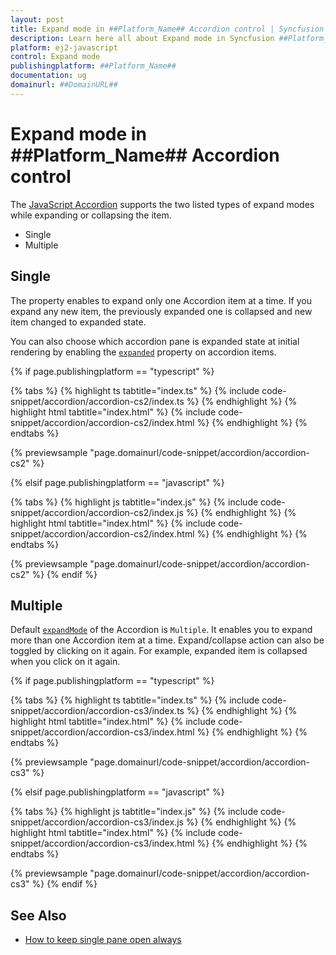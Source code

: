 ```yaml
---
layout: post
title: Expand mode in ##Platform_Name## Accordion control | Syncfusion
description: Learn here all about Expand mode in Syncfusion ##Platform_Name## Accordion control of Syncfusion Essential JS 2 and more.
platform: ej2-javascript
control: Expand mode 
publishingplatform: ##Platform_Name##
documentation: ug
domainurl: ##DomainURL##
---
```


# Expand mode in ##Platform_Name## Accordion control

 The [JavaScript Accordion](https://www.syncfusion.com/javascript-ui-controls/js-accordion) supports the two listed types of expand modes while expanding or collapsing the item.

* Single
* Multiple

## Single

The property enables to expand only one Accordion item at a time. If you expand any new item, the previously expanded one is collapsed and new item changed to expanded state.

You can also choose which accordion pane is expanded state at initial rendering by enabling the [`expanded`](https://helpej2.syncfusion.com/documentation/api/accordion/accordionItemModel/#expanded) property on accordion items.

{% if page.publishingplatform == "typescript" %}

 {% tabs %}
{% highlight ts tabtitle="index.ts" %}
{% include code-snippet/accordion/accordion-cs2/index.ts %}
{% endhighlight %}
{% highlight html tabtitle="index.html" %}
{% include code-snippet/accordion/accordion-cs2/index.html %}
{% endhighlight %}
{% endtabs %}
        
{% previewsample "page.domainurl/code-snippet/accordion/accordion-cs2" %}

{% elsif page.publishingplatform == "javascript" %}

{% tabs %}
{% highlight js tabtitle="index.js" %}
{% include code-snippet/accordion/accordion-cs2/index.js %}
{% endhighlight %}
{% highlight html tabtitle="index.html" %}
{% include code-snippet/accordion/accordion-cs2/index.html %}
{% endhighlight %}
{% endtabs %}

{% previewsample "page.domainurl/code-snippet/accordion/accordion-cs2" %}
{% endif %}

## Multiple

Default [`expandMode`](https://helpej2.syncfusion.com/documentation/api/accordion/#expandmode) of the Accordion is `Multiple`. It enables you to expand more than one Accordion item at a time. Expand/collapse action can also be toggled by clicking on it again. For example, expanded item is collapsed when you click on it again.

{% if page.publishingplatform == "typescript" %}

 {% tabs %}
{% highlight ts tabtitle="index.ts" %}
{% include code-snippet/accordion/accordion-cs3/index.ts %}
{% endhighlight %}
{% highlight html tabtitle="index.html" %}
{% include code-snippet/accordion/accordion-cs3/index.html %}
{% endhighlight %}
{% endtabs %}
        
{% previewsample "page.domainurl/code-snippet/accordion/accordion-cs3" %}

{% elsif page.publishingplatform == "javascript" %}

{% tabs %}
{% highlight js tabtitle="index.js" %}
{% include code-snippet/accordion/accordion-cs3/index.js %}
{% endhighlight %}
{% highlight html tabtitle="index.html" %}
{% include code-snippet/accordion/accordion-cs3/index.html %}
{% endhighlight %}
{% endtabs %}

{% previewsample "page.domainurl/code-snippet/accordion/accordion-cs3" %}
{% endif %}

## See Also

* [How to keep single pane open always](https://helpej2.syncfusion.com/documentation/accordion/how-to/to-keep-single-pane-open-always)